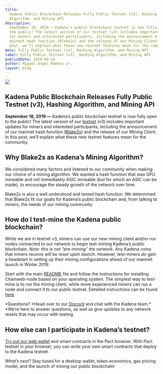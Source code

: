 ```yaml
---
title:
  Kadena Public Blockchain Releases Fully Public Testnet (v3), Hashing
  Algorithm, and Mining API
description:
  September 18, 2019 — Kadena’s public blockchain testnet is now fully open to
  the public! The latest version of our testnet (v3) includes important updates
  for miners and interested participants, including the announcement of our
  mainnet hash function (Blake2s) and the release of our Mining Client. In this
  post, we’ll explain what these new testnet features mean for the community.
menu: Fully Public Testnet (v3), Hashing Algorithm, and Mining API
label: Fully Public Testnet (v3), Hashing Algorithm, and Mining API
publishDate: 2019-09-18
author: Miguel Angel Romero Jr.
layout: blog
---
```


![](/assets/blog/1_j-19orafTNN7mVB6M4V3Qg.webp)

## Kadena Public Blockchain Releases Fully Public Testnet (v3), Hashing Algorithm, and Mining API

**September 18, 2019 —** Kadena’s public blockchain testnet is now fully open to
the public! The latest version of our
[testnet](https://github.com/kadena-io/chainweb-node/releases/tag/testnet-v3)
(v3) includes important updates for miners and interested participants,
including the announcement of our mainnet hash function
([Blake2s](https://blake2.net/)) and the release of our Mining Client. In this
post, we’ll explain what these new testnet features mean for the community.

## Why Blake2s as Kadena’s Mining Algorithm?

We considered many factors and listened to our community when making our choice
of a mining algorithm. We wanted a hash function that was GPU mineable and not
immediately ASIC mineable (but for which an ASIC can be made), to encourage the
steady growth of the network over time.

Blake2s is also a well understood and tested hash function. We determined that
Blake2s fit our goals for Kadena’s public blockchain and, from talking to
miners, the needs of our mining community.

## How do I test-mine the Kadena public blockchain?

While we are in testnet v3, miners can use our new mining client and/or run
nodes connected to our network to begin test-mining Kadena’s public blockchain.
_Note: this is not “pre-mining” the network._ Any Kadena coins that miners
receive _will be reset upon launch_. However, test-miners _do_ gain a headstart
in setting up their mining configurations ahead of our mainnet launch in
Winter 2019.

Start with the main
[README](https://github.com/kadena-io/chainweb-node/blob/master/README.md) file
and follow the instructions for installing Chainweb-node based on your operating
system. The simplest way to test-mine is to run the mining client, while more
experienced miners can run a node and connect it to our public testnet. Detailed
instructions can be found
[here](https://github.com/kadena-io/chainweb-node/blob/master/miner/README.org).

*Questions? *Head over to our [Discord](http://discord.io/kadena) and chat with
the Kadena team.\* \*We’re here to answer questions, as well as give updates to
any network resets that may occur with testing.

## How else can I participate in Kadena’s testnet?

[Try out our web wallet](http://pact.kadena.io/) and smart contracts in the Pact
browser. With Pact testnet in your browser, you can write your own smart
contracts that deploy to the Kadena testnet.

_What’s next?_ Stay tuned for a desktop wallet, token economics, gas pricing
model, and the launch of mining our public blockchain!
